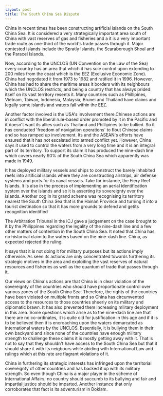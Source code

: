 ```yaml
---
layout: post
title: The South China Sea Dispute
---
```


China in recent times has been constructing artificial islands on the South China Sea. 
It is considered a very strategically important area south of China with vast reserves of gas and fisheries and a it is a very important trade route as one-third of the world's trade passes through it.
Major contested islands include the Spratly Islands, the Scaraborough Shoal and the Paracel Islands.

Now, according to the UNCLOS (UN Convention on the Law of the Sea) every country has an area that which it has sole control upon extending to 200 miles from the coast which is the EEZ (Exclusive Economic Zone). China had negotiated it from 1973 to 1982 and ratified it in 1996. However, China has had to share the maritime areas it borders with its neighbours which the UNCLOS restricts, and being a country that has always prided itself on its vast territory resents it.
Many countries such as Phillipines, Vietnam, Taiwan, Indonesia, Malaysia, Brunei and Thailand have claims and legally some islands and waters fall within the EEZ.

Another factor involved is the USA's involvement there.Chinese actions are in conflict with the liberal rule-based order promoted by it in the Pacific and it doesn't want its allies such as Thailand and Phillipines to be bullied. So it has conducted 'freedom of navigation operations' to flout Chinese claims and so has ramped up involvement. Its and the ASEAN's efforts have ensured that it has not escalated into armed conflict yet.
However, China says it used to control the waters from a very long time and it is an integral part of its territory. To support its claim it has produced the nine-dash line which covers nearly 90% of the South China Sea which apparently was made in 1949.

It has deployed military vessels and ships to construct the barely inhabited reefs into artificial islands where they are constructing airstrips, air defense systems and ports for its naval vessels. Take for instance, the Fiery Reef Islands. It is also in the process of implementing an aerial identification system over the islands and so it is asserting its sovereignty over the islands. Another cog in its grand scheme was recognising its territory nearest the South China Sea that is the Hainan Province and turning it into a tourist destination so that it has more grounds to defend and getits recognition identified

The Arbitration Tribunal in the ICJ gave a judgement on the case brought to it by the Philippines regarding the legality of the nine-dash line and a few other matters of contention in the South China Sea. It noted that China has no historical claim to the waters based on the nine-dash line. China, as expected rejected the ruling.
 
It says that it is not doing it for military purposes but its actions imply otherwise. As seen its actions are only concentrated towards furthering its strategic motives in the area and exploiting the vast reserves of natural resources and fisheries as well as the quantum of trade that passes through it.

Our views on China's actions are that China is in clear violation of the sovereignty of the countries who should have proportionate control over various zones of the South China Sea. Therefore, the rights of the countries have been violated on multiple fronts and so China has circumvented access to the resources to those countries sheerly on its military and diplomatic brawn. It has also prevented them increasing military deployment in this area. Some questions which arise as to the nine-dash line are that there are no co-ordinates, it is quite old for justification in this age and if it is to be believed then it is encroaching upon the waters demarcated as international waters by the UNCLOS. 
Essentially, it is bullying them in their own backyard and since none of the countries have enough military strength to challenge these claims it is mostly getting away with it. That is not to say that they shouldn't have access to the South China Sea but that it should share it with its neigbours while abiding with International Law and rulings which at this rate are flagrant violations of it.

China in furthering its strategic interests has infringed upon the territorial sovereignty of other countries and has backed it up with its military strength. So even though China is a major player in the scheme of International Affairs, no country should succumb to its bullying and fair and impartial justice should be imparted. Another instance that only corroborates that fact is its adventurism in Doklam.
